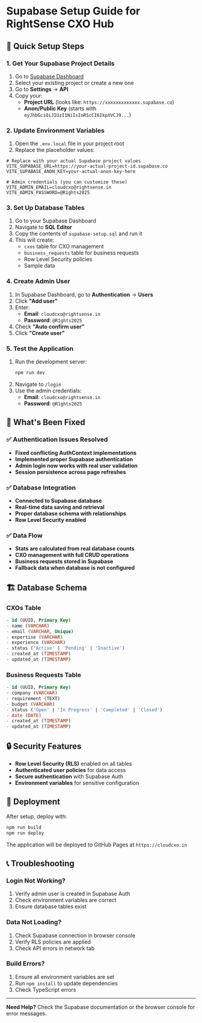 # Supabase Setup Guide for RightSense CXO Hub

## 🚀 Quick Setup Steps

### 1. Get Your Supabase Project Details

1. Go to [Supabase Dashboard](https://supabase.com/dashboard)
2. Select your existing project or create a new one
3. Go to **Settings** → **API**
4. Copy your:
   - **Project URL** (looks like: `https://xxxxxxxxxxxxx.supabase.co`)
   - **Anon/Public Key** (starts with `eyJhbGciOiJIUzI1NiIsInR5cCI6IkpXVCJ9...`)

### 2. Update Environment Variables

1. Open the `.env.local` file in your project root
2. Replace the placeholder values:

```env
# Replace with your actual Supabase project values
VITE_SUPABASE_URL=https://your-actual-project-id.supabase.co
VITE_SUPABASE_ANON_KEY=your-actual-anon-key-here

# Admin credentials (you can customize these)
VITE_ADMIN_EMAIL=cloudcxo@rightsense.in
VITE_ADMIN_PASSWORD=@R1ghts2025
```

### 3. Set Up Database Tables

1. Go to your Supabase Dashboard
2. Navigate to **SQL Editor**
3. Copy the contents of `supabase-setup.sql` and run it
4. This will create:
   - `cxos` table for CXO management
   - `business_requests` table for business requests
   - Row Level Security policies
   - Sample data

### 4. Create Admin User

1. In Supabase Dashboard, go to **Authentication** → **Users**
2. Click **"Add user"**
3. Enter:
   - **Email**: `cloudcxo@rightsense.in`
   - **Password**: `@R1ghts2025`
4. Check **"Auto confirm user"**
5. Click **"Create user"**

### 5. Test the Application

1. Run the development server:
   ```bash
   npm run dev
   ```
2. Navigate to `/login`
3. Use the admin credentials:
   - **Email**: `cloudcxo@rightsense.in`
   - **Password**: `@R1ghts2025`

## 🔧 What's Been Fixed

### ✅ Authentication Issues Resolved
- **Fixed conflicting AuthContext implementations**
- **Implemented proper Supabase authentication**
- **Admin login now works with real user validation**
- **Session persistence across page refreshes**

### ✅ Database Integration
- **Connected to Supabase database**
- **Real-time data saving and retrieval**
- **Proper database schema with relationships**
- **Row Level Security enabled**

### ✅ Data Flow
- **Stats are calculated from real database counts**
- **CXO management with full CRUD operations**
- **Business requests stored in Supabase**
- **Fallback data when database is not configured**

## 🏗️ Database Schema

### CXOs Table
```sql
- id (UUID, Primary Key)
- name (VARCHAR)
- email (VARCHAR, Unique)
- expertise (VARCHAR)
- experience (VARCHAR)
- status ('Active' | 'Pending' | 'Inactive')
- created_at (TIMESTAMP)
- updated_at (TIMESTAMP)
```

### Business Requests Table
```sql
- id (UUID, Primary Key)
- company (VARCHAR)
- requirement (TEXT)
- budget (VARCHAR)
- status ('Open' | 'In Progress' | 'Completed' | 'Closed')
- date (DATE)
- created_at (TIMESTAMP)
- updated_at (TIMESTAMP)
```

## 🔒 Security Features

- **Row Level Security (RLS)** enabled on all tables
- **Authenticated user policies** for data access
- **Secure authentication** with Supabase Auth
- **Environment variables** for sensitive configuration

## 🚀 Deployment

After setup, deploy with:
```bash
npm run build
npm run deploy
```

The application will be deployed to GitHub Pages at `https://cloudcxo.in`

## 📞 Troubleshooting

### Login Not Working?
1. Verify admin user is created in Supabase Auth
2. Check environment variables are correct
3. Ensure database tables exist

### Data Not Loading?
1. Check Supabase connection in browser console
2. Verify RLS policies are applied
3. Check API errors in network tab

### Build Errors?
1. Ensure all environment variables are set
2. Run `npm install` to update dependencies
3. Check TypeScript errors

---

**Need Help?** Check the Supabase documentation or the browser console for error messages.